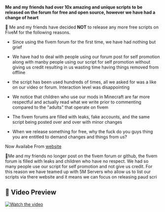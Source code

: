 **Me and my friends had over 10x amazing and unique scripts to be released on the forum for free and open source, however we have had a change of heart**

:no_entry_sign:  Me and my friends have decided **NOT** to release any more free scripts on FiveM for the following reasons.

- Since using the fivem forum for the first time, we have had nothing but grief

- We have had to deal with people using our forum post for self promotion along with manby people using our script for self promotion without giving us credit resulting in us wasting time having things removed from offline

- the script has been used hundreds of times, all we asked for was a like on our video or forum. Interaction level was disappointing 

- We notice that children who use our mods in Minecraft are far more respectful and actually read what we write prior to commenting compared to the "adults" that operate on fivem

- The fivem forums are filled with leaks, fake accounts, and the same script being posted over and over with minor changes 

- When we release something for free, why the fuck do you guys thing you are entitled to demand changes and things from us?

Now Availabe From [website](https://www.5mservers.com/)

🚫Me and my friends no longer post on the fivem forum or github, the fivem forum is filled with leaks and children who have no respect. We had so many people use our script for self promotion and not give us credit. For this reason we have teamed up with 5M Servers who allow us to list our scripts via there website and it means we can focus on releasing paud scri

## 🎥 Video Preview  
[![Watch the video](https://img.youtube.com/vi/1dGEOo7pZa8/maxresdefault.jpg)](https://www.youtube.com/watch?v=1dGEOo7pZa8)  


